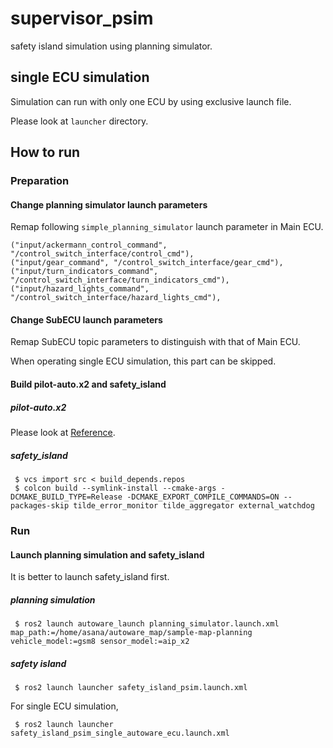 # supervisor_psim

safety island simulation using planning simulator.

## single ECU simulation
Simulation can run with only one ECU by using exclusive launch file.

Please look at `launcher` directory.

## How to run

### Preparation
#### Change planning simulator launch parameters
Remap following `simple_planning_simulator` launch parameter in Main ECU.

  ```
  ("input/ackermann_control_command", "/control_switch_interface/control_cmd"),
  ("input/gear_command", "/control_switch_interface/gear_cmd"),
  ("input/turn_indicators_command", "/control_switch_interface/turn_indicators_cmd"),
  ("input/hazard_lights_command", "/control_switch_interface/hazard_lights_cmd"),
  ```

#### Change SubECU launch parameters
Remap SubECU topic parameters to distinguish with that of Main ECU.

When operating single ECU simulation, this part can be skipped.


#### Build pilot-auto.x2 and safety_island
##### pilot-auto.x2
Please look at [Reference](https://autowarefoundation.github.io/autoware-documentation/main/installation/autoware/source-installation/).

##### safety_island

```
 $ vcs import src < build_depends.repos
 $ colcon build --symlink-install --cmake-args -DCMAKE_BUILD_TYPE=Release -DCMAKE_EXPORT_COMPILE_COMMANDS=ON --packages-skip tilde_error_monitor tilde_aggregator external_watchdog
```

### Run
#### Launch planning simulation and safety_island
It is better to launch safety_island first.

##### planning simulation
```
 $ ros2 launch autoware_launch planning_simulator.launch.xml map_path:=/home/asana/autoware_map/sample-map-planning vehicle_model:=gsm8 sensor_model:=aip_x2
```
##### safety island
```
 $ ros2 launch launcher safety_island_psim.launch.xml
```
For single ECU simulation,
```
 $ ros2 launch launcher safety_island_psim_single_autoware_ecu.launch.xml
```

